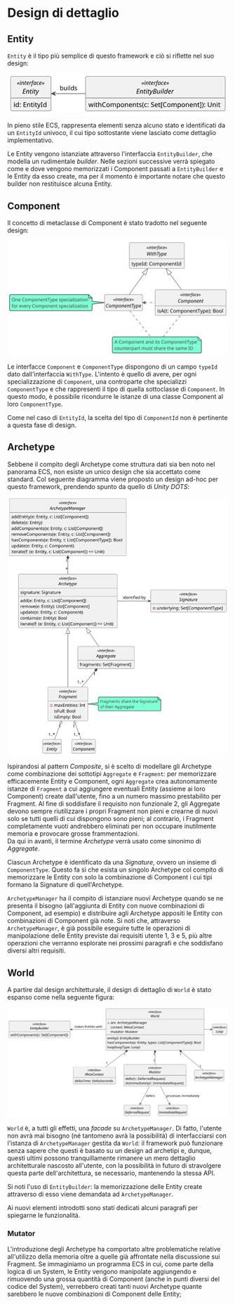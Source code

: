 # Design di dettaglio

## Entity

`Entity` è il tipo più semplice di questo framework e ciò si riflette nel suo design:

![](./diagrams/out/3_entity/3_entity.svg)

In pieno stile ECS, rappresenta elementi senza alcuno stato e identificati da un `EntityId` univoco, il cui tipo sottostante viene lasciato come dettaglio implementativo.

Le Entity vengono istanziate attraverso l'interfaccia `EntityBuilder`, che modella un rudimentale *builder*. Nelle sezioni successive verrà spiegato come e dove vengono memorizzati i Component passati a `EntityBuilder` e le Entity da esso create, ma per il momento è importante notare che questo builder non restituisce alcuna Entity.

## Component

Il concetto di metaclasse di Component è stato tradotto nel seguente design:

![](./diagrams/out/3_component/3_component.svg)

Le interfacce `Component` e `ComponentType` dispongono di un campo `typeId` dato dall'interfaccia `WithType`. L'intento è quello di avere, per ogni specializzazione di `Component`, una controparte che specializzi `ComponentType` e che rappresenti il tipo di quella sottoclasse di `Component`. In questo modo, è possibile ricondurre le istanze di una classe Component al loro `ComponentType`.

Come nel caso di `EntityId`, la scelta del tipo di `ComponentId` non è pertinente a questa fase di design.

## Archetype

Sebbene il compito degli Archetype come struttura dati sia ben noto nel panorama ECS, non esiste un unico design che sia accettato come standard. Col seguente diagramma viene proposto un design ad-hoc per questo framework, prendendo spunto da quello di *Unity DOTS*:

![](./diagrams/out/3_archetype/3_archetype.svg)

Ispirandosi al pattern *Composite*, si è scelto di modellare gli Archetype come combinazione dei sottotipi `Aggregate` e `Fragment`: per memorizzare efficacemente Entity e Component, ogni `Aggregate` crea autonomamente istanze di `Fragment` a cui aggiungere eventuali Entity (assieme ai loro Component) create dall'utente, fino a un numero massimo prestabilito per Fragment. Al fine di soddisfare il requisito non funzionale 2, gli Aggregate devono sempre riutilizzare i propri Fragment non pieni e crearne di nuovi solo se tutti quelli di cui dispongono sono pieni; al contrario, i Fragment completamente vuoti andrebbero eliminati per non occupare inutilmente memoria e provocare grosse frammentazioni.  
Da qui in avanti, il termine *Archetype* verrà usato come sinonimo di *Aggregate*.

Ciascun Archetype è identificato da una *Signature*, ovvero un insieme di `ComponentType`. Questo fa sì che esista un singolo Archetype col compito di memorizzare le Entity con solo la combinazione di Component i cui tipi formano la Signature di quell'Archetype.

`ArchetypeManager` ha il compito di istanziare nuovi Archetype quando se ne presenta il bisogno (all'aggiunta di Entity con nuove combinazioni di Component, ad esempio) e distribuire agli Archetype appositi le Entity con combinazioni di Component già note. Si noti che, attraverso `ArchetypeManager`, è già possibile eseguire tutte le operazioni di manipolazione delle Entity previste dai requisiti utente 1, 3 e 5, più altre operazioni che verranno esplorate nei prossimi paragrafi e che soddisfano diversi altri requisiti.

## World

A partire dal design architetturale, il design di dettaglio di `World` è stato espanso come nella seguente figura:

![](./diagrams/out/3_world/3_world.svg)

`World` è, a tutti gli effetti, una *facade* su `ArchetypeManager`. Di fatto, l'utente non avrà mai bisogno (né tantomeno avrà la possibilità) di interfacciarsi con l'istanza di `ArchetypeManager` gestita da `World`: il framework può funzionare senza sapere che questi è basato su un design ad archetipi e, dunque, questi ultimi possono tranquillamente rimanere un mero dettaglio architetturale nascosto all'utente, con la possibilità in futuro di stravolgere questa parte dell'architettura, se necessario, mantenendo la stessa API.

Si noti l'uso di `EntityBuilder`: la memorizzazione delle Entity create attraverso di esso viene demandata ad `ArchetypeManager`.

Ai nuovi elementi introdotti sono stati dedicati alcuni paragrafi per spiegarne le funzionalità. 

### Mutator

L'introduzione degli Archetype ha comportato altre problematiche relative all'utilizzo della memoria oltre a quelle già affrontate nella discussione sui Fragment. Se immaginiamo un programma ECS in cui, come parte della logica di un System, le Entity vengono manipolate aggiungendo e rimuovendo una grossa quantità di Component (anche in punti diversi del codice del System), verrebbero creati tanti nuovi Archetype quante sarebbero le nuove combinazioni di Component delle Entity;
